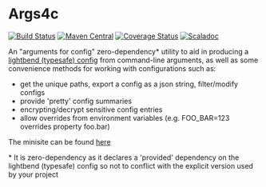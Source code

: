 Args4c
====

[![Build Status](https://travis-ci.org/aaronp/args4c.svg?branch=master)](https://travis-ci.org/aaronp/args4c)
[![Maven Central](https://maven-badges.herokuapp.com/maven-central/com.github.aaronp/args4c_2.12/badge.png)](https://maven-badges.herokuapp.com/maven-central/com.github.aaronp/args4c_2.12)
[![Coverage Status](https://coveralls.io/repos/github/aaronp/args4c/badge.svg?branch=master)](https://coveralls.io/github/aaronp/args4c?branch=master)
[![Scaladoc](https://javadoc-badge.appspot.com/com.github.aaronp/args4c_2.12.svg?label=scaladoc)](https://javadoc-badge.appspot.com/com.github.aaronp/args4c_2.12)

An "arguments for config" zero-dependency* utility to aid in producing a [lightbend (typesafe) config](https://github.com/lightbend/config) from command-line arguments, as well as some convenience methods for working with configurations such as:

 * get the unique paths, export a config as a json string, filter/modify configs
 * provide 'pretty' config summaries
 * encrypting/decrypt sensitive config entries
 * allow overrides from environment variables (e.g. FOO_BAR=123 overrides property foo.bar)

The minisite can be found [here](https://aaronp.github.io/args4c/index.html)

\* It is zero-dependency as it declares a 'provided' dependency on the lightbend (typesafe) config so not to conflict with the explicit version used by your project   